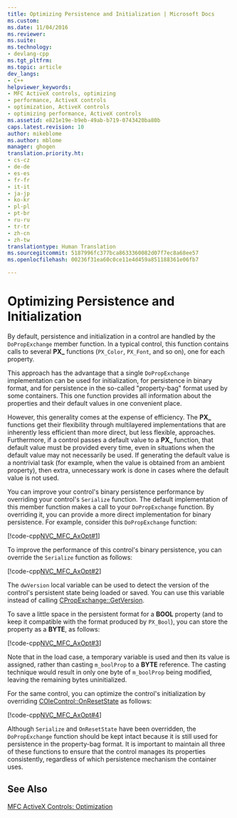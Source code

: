 ```yaml
---
title: Optimizing Persistence and Initialization | Microsoft Docs
ms.custom: 
ms.date: 11/04/2016
ms.reviewer: 
ms.suite: 
ms.technology:
- devlang-cpp
ms.tgt_pltfrm: 
ms.topic: article
dev_langs:
- C++
helpviewer_keywords:
- MFC ActiveX controls, optimizing
- performance, ActiveX controls
- optimization, ActiveX controls
- optimizing performance, ActiveX controls
ms.assetid: e821e19e-b9eb-49ab-b719-0743420ba80b
caps.latest.revision: 10
author: mikeblome
ms.author: mblome
manager: ghogen
translation.priority.ht:
- cs-cz
- de-de
- es-es
- fr-fr
- it-it
- ja-jp
- ko-kr
- pl-pl
- pt-br
- ru-ru
- tr-tr
- zh-cn
- zh-tw
translationtype: Human Translation
ms.sourcegitcommit: 5187996fc377bca8633360082d07f7ec8a68ee57
ms.openlocfilehash: 00236f31ea60c0ce11e4d459a851188361e06fb7

---
```

# Optimizing Persistence and Initialization
By default, persistence and initialization in a control are handled by the `DoPropExchange` member function. In a typical control, this function contains calls to several **PX_** functions (`PX_Color`, `PX_Font`, and so on), one for each property.  
  
 This approach has the advantage that a single `DoPropExchange` implementation can be used for initialization, for persistence in binary format, and for persistence in the so-called "property-bag" format used by some containers. This one function provides all information about the properties and their default values in one convenient place.  
  
 However, this generality comes at the expense of efficiency. The **PX_** functions get their flexibility through multilayered implementations that are inherently less efficient than more direct, but less flexible, approaches. Furthermore, if a control passes a default value to a **PX_** function, that default value must be provided every time, even in situations when the default value may not necessarily be used. If generating the default value is a nontrivial task (for example, when the value is obtained from an ambient property), then extra, unnecessary work is done in cases where the default value is not used.  
  
 You can improve your control's binary persistence performance by overriding your control's `Serialize` function. The default implementation of this member function makes a call to your `DoPropExchange` function. By overriding it, you can provide a more direct implementation for binary persistence. For example, consider this `DoPropExchange` function:  
  
 [!code-cpp[NVC_MFC_AxOpt#1](../mfc/codesnippet/cpp/optimizing-persistence-and-initialization_1.cpp)]  
  
 To improve the performance of this control's binary persistence, you can override the `Serialize` function as follows:  
  
 [!code-cpp[NVC_MFC_AxOpt#2](../mfc/codesnippet/cpp/optimizing-persistence-and-initialization_2.cpp)]  
  
 The `dwVersion` local variable can be used to detect the version of the control's persistent state being loaded or saved. You can use this variable instead of calling [CPropExchange::GetVersion](../mfc/reference/cpropexchange-class.md#cpropexchange__getversion).  
  
 To save a little space in the persistent format for a **BOOL** property (and to keep it compatible with the format produced by `PX_Bool`), you can store the property as a **BYTE**, as follows:  
  
 [!code-cpp[NVC_MFC_AxOpt#3](../mfc/codesnippet/cpp/optimizing-persistence-and-initialization_3.cpp)]  
  
 Note that in the load case, a temporary variable is used and then its value is assigned, rather than casting `m_boolProp` to a **BYTE** reference. The casting technique would result in only one byte of `m_boolProp` being modified, leaving the remaining bytes uninitialized.  
  
 For the same control, you can optimize the control's initialization by overriding [COleControl::OnResetState](../mfc/reference/colecontrol-class.md#colecontrol__onresetstate) as follows:  
  
 [!code-cpp[NVC_MFC_AxOpt#4](../mfc/codesnippet/cpp/optimizing-persistence-and-initialization_4.cpp)]  
  
 Although `Serialize` and `OnResetState` have been overridden, the `DoPropExchange` function should be kept intact because it is still used for persistence in the property-bag format. It is important to maintain all three of these functions to ensure that the control manages its properties consistently, regardless of which persistence mechanism the container uses.  
  
## See Also  
 [MFC ActiveX Controls: Optimization](../mfc/mfc-activex-controls-optimization.md)




<!--HONumber=Jan17_HO2-->


